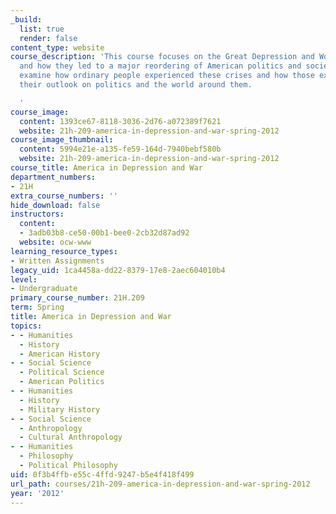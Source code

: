 ```yaml
---
_build:
  list: true
  render: false
content_type: website
course_description: 'This course focuses on the Great Depression and World War II
  and how they led to a major reordering of American politics and society. We will
  examine how ordinary people experienced these crises and how those experiences changed
  their outlook on politics and the world around them.

  '
course_image:
  content: 1393ce67-8118-3036-2d76-a072389f7621
  website: 21h-209-america-in-depression-and-war-spring-2012
course_image_thumbnail:
  content: 5994e21e-a135-fe59-164d-7940bebf580b
  website: 21h-209-america-in-depression-and-war-spring-2012
course_title: America in Depression and War
department_numbers:
- 21H
extra_course_numbers: ''
hide_download: false
instructors:
  content:
  - 3adb03b8-ce50-00b1-bee0-2cb32d87ad92
  website: ocw-www
learning_resource_types:
- Written Assignments
legacy_uid: 1ca4458a-dd22-8379-17e8-2aec604010b4
level:
- Undergraduate
primary_course_number: 21H.209
term: Spring
title: America in Depression and War
topics:
- - Humanities
  - History
  - American History
- - Social Science
  - Political Science
  - American Politics
- - Humanities
  - History
  - Military History
- - Social Science
  - Anthropology
  - Cultural Anthropology
- - Humanities
  - Philosophy
  - Political Philosophy
uid: 0f3b4ffb-e55c-4ffd-9247-b5e4f418f499
url_path: courses/21h-209-america-in-depression-and-war-spring-2012
year: '2012'
---
```


